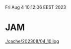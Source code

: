 Fri Aug  4 10:12:06 EEST 2023
# JAM
<a href='./cache/202308/04_10.log'>./cache/202308/04_10.log</a>
